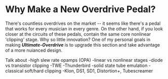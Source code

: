 # Why Make a New Overdrive Pedal?
There's countless overdrives on the market -- it seems like there's a pedal that works for every musician in every genre. On the other hand, if you look closer at the circuits of these pedals, contain the same core nonlinear 'clipping' stage. Why so little innovation? One of my personal goals in making ***Ultimate-Overdrive*** is to upgrade this section and take advantage of a more nuianced design.

Talk about
-high slew rate opamps (OPA)
-linear vs nonlinear stages
-diode vs transistor clipping
-TWE
-Thunderbird
-solid state tube emulation
-classical soft/hard clipping
-Klon, DS1, SD1, Distortion+, Tubescreamer